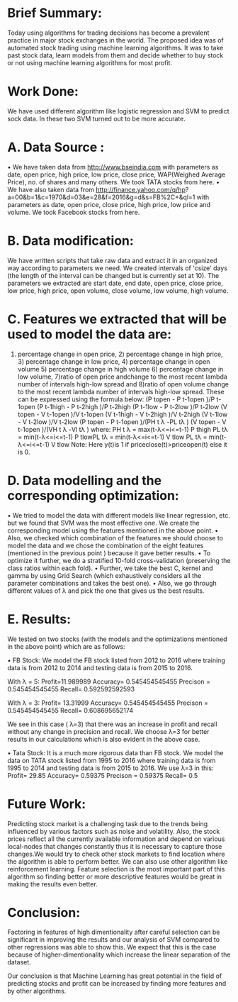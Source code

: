 # Brief Summary:

Today using algorithms for trading decisions has become a prevalent practice in major stock
exchanges in the world. The proposed idea was of automated stock trading using machine learning
algorithms. It was to take past stock data, learn models from them and decide whether to buy stock or not using machine learning algorithms for most profit.

# Work Done:

We have used different algorithm like logistic regression and SVM to predict sock data. In these
two SVM turned out to be more accurate.

# A. Data Source :
• We have taken data from http://www.bseindia.com with parameters as date, open price, high
price, low price, close price, WAP(Weighed Average Price), no. of shares and many others.
We took TATA stocks from here.
• We have also taken data from http://finance.yahoo.com/q/hp?
a=00&b=1&c=1970&d=03&e=28&f=2016&g=d&s=FB%2C+&ql=1 with parameters as
date, open price, close price, high price, low price and volume. We took Facebook stocks
from here.

# B. Data modification: 
We have written scripts that take raw data and extract it in an organized way
according to parameters we need. We created intervals of 'csize' days (the length of the interval can
be changed but is currently set at 10). The parameters we extracted are start date, end date, open
price, close price, low price, high price, open volume, close volume, low volume, high volume.

# C. Features we extracted that will be used to model the data are: 
1) percentage change in open price, 2) percentage change in high price, 3) percentage change in low price, 4) percentage change in open volume 5) percentage change in high volume 6) percentage change in low volume, 7)ratio of open
price andchange to the most recent lambda number of intervals high-low spread and 8)ratio of open
volume change to the most recent lambda number of intervals high-low spread. These can be
expressed using the formula below:
(P topen - P t-1open )/P t-1open
(P t-1high - P t-2high )/P t-2high
(P t-1low - P t-2low )/P t-2low
(V topen - V t-1open )/V t-1open
(V t-1high - V t-2high )/V t-2high
(V t-1low - V t-2low )/V t-2low
(P topen - P t-1open )/(PH t λ -PL tλ )
(V topen - V t-1open )/(VH t λ -Vl tλ )
where:
PH t λ = max(t-λ<=i<=t-1) P thigh
PL tλ = min(t-λ<=i<=t-1) P tlowPL tλ = min(t-λ<=i<=t-1) V tlow
PL tλ = min(t-λ<=i<=t-1) V tlow
Note: Here y(t)is 1 if priceclose(t)>priceopen(t) else it is 0.

# D. Data modelling and the corresponding optimization:
• We tried to model the data with different models like linear regression, etc. but we found
that SVM was the most effective one. We create the corresponding model using the features
mentioned in the above point.
• Also, we checked which combination of the features we should choose to model the data
and we chose the combination of the eight features (mentioned in the previous point )
because it gave better results.
• To optimize it further, we do a stratified 10-fold cross-validation (preserving the class ratios
within each fold).
• Further, we take the best C, kernel and gamma by using Grid Search (which exhaustively
considers all the parameter combinations and takes the best one).
• Also, we go through different values of λ and pick the one that gives us the best results.

# E. Results: 
We tested on two stocks (with the models and the optimizations mentioned in the above
point) which are as follows:

• FB Stock: We model the FB stock listed from 2012 to 2016 where training data is from 2012
to 2014 and testing data is from 2015 to 2016.

With λ = 5:
Profit=11.989989
Accuracy= 0.545454545455
Precison = 0.545454545455
Recall= 0.592592592593

With λ = 3:
Profit= 13.31999
Accuracy= 0.545454545455
Precison = 0.545454545455
Recall= 0.608695652174

We see in this case ( λ=3) that there was an increase in profit and recall without any
change in precision and recall.
We choose λ=3 for better results in our calculations which is also evident in the above
case.

• Tata Stock: It is a much more rigorous data than FB stock. We model the data on TATA
stock listed from 1995 to 2016 where training data is from 1995 to 2014 and testing data is
from 2015 to 2016.
We use λ=3 in this:
Profit= 29.85
Accuracy= 0.59375
Precison = 0.59375
Recall= 0.5

# Future Work:

Predicting stock market is a challenging task due to the trends being influenced by various factors
such as noise and volatility. Also, the stock prices reflect all the currently available information and
depend on various local-nodes that changes constantly thus it is necessary to capture those
changes.We would try to check other stock markets to find location where the algorithm is able to
perform better. We can also use other algorithm like reinforcement learning. Feature selection is the
most important part of this algorithm so finding better or more descriptive features would be great
in making the results even better.

# Conclusion:

Factoring in features of high dimentionality after careful selection can be significant in improving
the results and our analysis of SVM compared to other regressions was able to show this. We expect
that this is the case because of higher-dimentionality which increase the linear separation of the
dataset.

Our conclusion is that Machine Learning has great potential in the field of predicting stocks and
profit can be increased by finding more features and by other algorithms.
